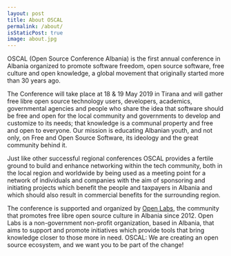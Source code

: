 ```yaml
---
layout: post
title: About OSCAL
permalink: /about/
isStaticPost: true
image: about.jpg
---
```


OSCAL (Open Source Conference Albania) is the first annual conference in Albania organized to promote software freedom, open source software, free culture and open knowledge, a global movement that originally started more than 30 years ago.

The Conference will take place at 18 & 19 May 2019 in Tirana and will gather free libre open source technology users, developers, academics, governmental agencies and people who share the idea that software should be free and open for the local community and governments to develop and customize to its needs; that knowledge is a communal property and free and open to everyone.
Our mission is educating Albanian youth, and not only, on Free and Open Source Software, its ideology and the great community behind it.

Just like other successful regional conferences OSCAL provides a fertile ground to build and enhance networking within the tech community, both in the local region and worldwide by being used as a meeting point for a network of individuals and companies with the aim of sponsoring and initiating projects which benefit the people and taxpayers in Albania and which should also result in commercial benefits for the surrounding region.

The conference is supported and organized by [Open Labs](https://openlabs.cc), the community that promotes free libre open source culture in Albania since 2012. Open Labs is a non-government non-profit organization, based in Albania, that aims to support and promote initiatives which provide tools that bring knowledge closer to those more in need.
OSCAL: We are creating an open source ecosystem, and we want you to be part of the change!
